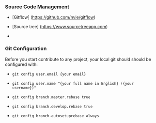 ### Source Code Management

* [Gitflow] (https://github.com/nvie/gitflow)

* [Source tree] (https://www.sourcetreeapp.com)

* 

### Git Configuration

Before you start contribute to any project, your local git should should be configured with:

  - `git config user.email {your email}`

  - `git config user.name "{your full name in English} ({your username})"`

  - `git config branch.master.rebase true`

  - `git config branch.develop.rebase true`

  - `git config branch.autosetuprebase always`
